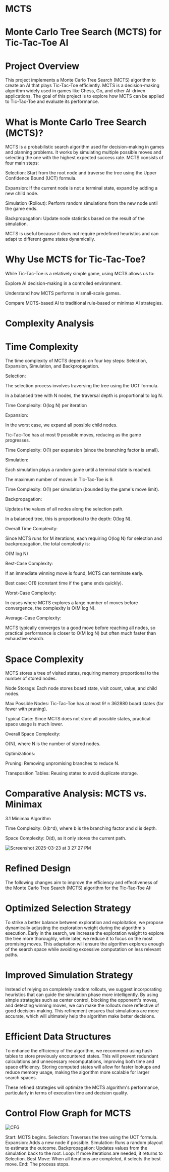 # MCTS
# Monte Carlo Tree Search (MCTS) for Tic-Tac-Toe AI

# Project Overview

This project implements a Monte Carlo Tree Search (MCTS) algorithm to create an AI that plays Tic-Tac-Toe efficiently. MCTS is a decision-making algorithm widely used in games like Chess, Go, and other AI-driven applications. The goal of this project is to explore how MCTS can be applied to Tic-Tac-Toe and evaluate its performance.

# What is Monte Carlo Tree Search (MCTS)?

MCTS is a probabilistic search algorithm used for decision-making in games and planning problems. It works by simulating multiple possible moves and selecting the one with the highest expected success rate. MCTS consists of four main steps:

Selection: Start from the root node and traverse the tree using the Upper Confidence Bound (UCT) formula.

Expansion: If the current node is not a terminal state, expand by adding a new child node.

Simulation (Rollout): Perform random simulations from the new node until the game ends.

Backpropagation: Update node statistics based on the result of the simulation.

MCTS is useful because it does not require predefined heuristics and can adapt to different game states dynamically.

# Why Use MCTS for Tic-Tac-Toe?

While Tic-Tac-Toe is a relatively simple game, using MCTS allows us to:

Explore AI decision-making in a controlled environment.

Understand how MCTS performs in small-scale games.

Compare MCTS-based AI to traditional rule-based or minimax AI strategies.

# Complexity Analysis

# Time Complexity

The time complexity of MCTS depends on four key steps: Selection, Expansion, Simulation, and Backpropagation.

Selection:

The selection process involves traversing the tree using the UCT formula.

In a balanced tree with N nodes, the traversal depth is proportional to log N.

Time Complexity: O(log N) per iteration

Expansion:

In the worst case, we expand all possible child nodes.

Tic-Tac-Toe has at most 9 possible moves, reducing as the game progresses.

Time Complexity: O(1) per expansion (since the branching factor is small).

Simulation:

Each simulation plays a random game until a terminal state is reached.

The maximum number of moves in Tic-Tac-Toe is 9.

Time Complexity: O(1) per simulation (bounded by the game's move limit).

Backpropagation:

Updates the values of all nodes along the selection path.

In a balanced tree, this is proportional to the depth: O(log N).

 Overall Time Complexity:

Since MCTS runs for M iterations, each requiring O(log N) for selection and backpropagation, the total complexity is:

O(M log N)

Best-Case Complexity:

If an immediate winning move is found, MCTS can terminate early.

Best case: O(1) (constant time if the game ends quickly).

Worst-Case Complexity:

In cases where MCTS explores a large number of moves before convergence, the complexity is O(M log N).

Average-Case Complexity:

MCTS typically converges to a good move before reaching all nodes, so practical performance is closer to O(M log N) but often much faster than exhaustive search.

# Space Complexity

MCTS stores a tree of visited states, requiring memory proportional to the number of stored nodes.

Node Storage: Each node stores board state, visit count, value, and child nodes.

Max Possible Nodes: Tic-Tac-Toe has at most 9! ≈ 362880 board states (far fewer with pruning).

Typical Case: Since MCTS does not store all possible states, practical space usage is much lower.

Overall Space Complexity:

O(N), where N is the number of stored nodes.

Optimizations:

Pruning: Removing unpromising branches to reduce N.

Transposition Tables: Reusing states to avoid duplicate storage.

# Comparative Analysis: MCTS vs. Minimax

3.1 Minimax Algorithm

Time Complexity: O(b^d), where b is the branching factor and d is depth.

Space Complexity: O(d), as it only stores the current path.


![Screenshot 2025-03-23 at 3 27 27 PM](https://github.com/user-attachments/assets/7997e442-4d1a-4985-9d6a-21342df63f7c)

# Refined Design

The following changes aim to improve the efficiency and effectiveness of the Monte Carlo Tree Search (MCTS) algorithm for the Tic-Tac-Toe AI:

 # Optimized Selection Strategy

To strike a better balance between exploration and exploitation, we propose dynamically adjusting the exploration weight during the algorithm's execution. Early in the search, we increase the exploration weight to explore the tree more thoroughly, while later, we reduce it to focus on the most promising moves. This adaptation will ensure the algorithm explores enough of the search space while avoiding excessive computation on less relevant paths.

 # Improved Simulation Strategy

Instead of relying on completely random rollouts, we suggest incorporating heuristics that can guide the simulation phase more intelligently. By using simple strategies such as center control, blocking the opponent's moves, and detecting winning moves, we can make the rollouts more reflective of good decision-making. This refinement ensures that simulations are more accurate, which will ultimately help the algorithm make better decisions.

 #  Efficient Data Structures

To enhance the efficiency of the algorithm, we recommend using hash tables to store previously encountered states. This will prevent redundant calculations and unnecessary recomputations, improving both time and space efficiency. Storing computed states will allow for faster lookups and reduce memory usage, making the algorithm more scalable for larger search spaces.

These refined strategies will optimize the MCTS algorithm's performance, particularly in terms of execution time and decision quality.

# Control Flow Graph for MCTS


![CFG](https://github.com/user-attachments/assets/2baab250-ee0e-4f9a-9489-3423423500e4)

Start: MCTS begins.
Selection: Traverses the tree using the UCT formula.
Expansion: Adds a new node if possible.
Simulation: Runs a random playout to estimate the outcome.
Backpropagation: Updates values from the simulation back to the root.
Loop: If more iterations are needed, it returns to Selection.
Best Move: When all iterations are completed, it selects the best move.
End: The process stops.

